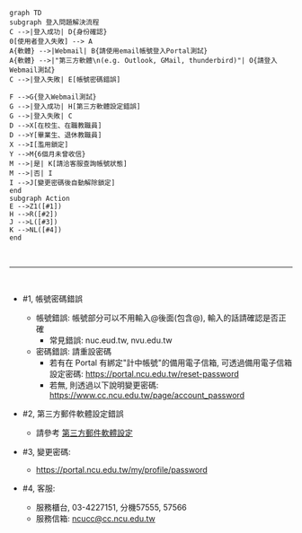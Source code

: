 ```mermaid
graph TD
subgraph 登入問題解決流程
C -->|登入成功| D{身份確認}
0[使用者登入失敗] --> A
A{軟體} -->|Webmail| B{請使用email帳號登入Portal測試}
A{軟體} -->|"第三方軟體\n(e.g. Outlook, GMail, thunderbird)"| O{請登入Webmail測試}
C -->|登入失敗| E[帳號密碼錯誤]

F -->G{登入Webmail測試}
G -->|登入成功| H[第三方軟體設定錯誤]
G -->|登入失敗| C
D -->X[在校生、在職教職員]
D -->Y[畢業生、退休教職員]
X -->I[濫用鎖定]
Y -->M{6個月未曾收信}
M -->|是| K[請洽客服查詢帳號狀態]
M -->|否| I
I -->J[變更密碼後自動解除鎖定]
end
subgraph Action
E -->Z1([#1])
H -->R([#2])
J -->L([#3])
K -->NL([#4])
end
```

<br>

---

<br>

- #1, 帳號密碼錯誤
    - 帳號錯誤: 帳號部分可以不用輸入@後面(包含@), 輸入的話請確認是否正確
        - 常見錯誤: nuc.eud.tw, nvu.edu.tw
    - 密碼錯誤: 請重設密碼
        - 若有在 Portal 有綁定"計中帳號"的備用電子信箱, 可透過備用電子信箱設定密碼: https://portal.ncu.edu.tw/reset-password
        - 若無, 則透過以下說明變更密碼: https://www.cc.ncu.edu.tw/page/account_password

- #2, 第三方郵件軟體設定錯誤
    - 請參考 [第三方郵件軟體設定](../articles/config.md)

- #3, 變更密碼:
    - https://portal.ncu.edu.tw/my/profile/password
    
- #4, 客服:
    - 服務櫃台, 03-4227151, 分機57555, 57566
    - 服務信箱: ncucc@cc.ncu.edu.tw
